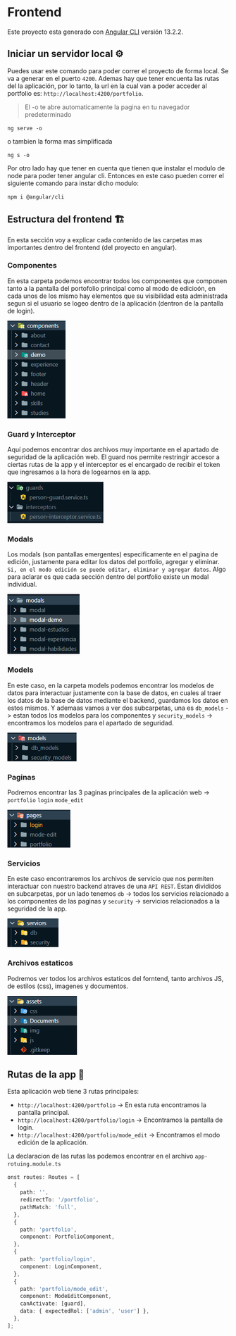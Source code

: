 # Frontend

Este proyecto esta generado con [Angular CLI](https://github.com/angular/angular-cli) versión 13.2.2.

## Iniciar un servidor local ⚙

Puedes usar este comando para poder correr el proyecto de forma local. Se va a generar en el puerto `4200`. Ademas hay que tener encuenta las rutas del la aplicación, por lo tanto, la url en la cual van a poder acceder al portfolio es: `http://localhost:4200/portfolio`.
> El -o te abre automaticamente la pagina en tu navegador predeterminado
``` 
ng serve -o 
```
o tambien la forma mas simplificada
```
ng s -o
```
Por otro lado hay que tener en cuenta que tienen que instalar el modulo de node para poder tener angular cli. Entonces en este caso pueden correr el siguiente comando para instar dicho modulo:
```
npm i @angular/cli 
```

## Estructura del frontend 🏗
En esta sección voy a explicar cada contenido de las carpetas mas importantes dentro del frontend (del proyecto en angular).

### Componentes
En esta carpeta podemos encontrar todos los componentes que componen tanto a la pantalla del portofolio principal como al modo de edicioón, en cada unos de los mismo hay elementos que su visibilidad esta administrada segun si el usuario se logeo dentro de la aplicación (dentron de la pantalla de login).

![image](https://github.com/Uciel89/Portfolio/blob/main/images/components.png)

### Guard y Interceptor
Aquí podemos encontrar dos archivos muy importante en el apartado de seguridad de la aplicación web. El guard nos permite restringir accesor a ciertas rutas de la app y el interceptor es el encargado de recibir el token que ingresamos a la hora de logearnos en la app.

![image](https://github.com/Uciel89/Portfolio/blob/main/images/guard_interceptor.png)

### Modals
Los modals (son pantallas emergentes) especificamente en el pagina de edición, justamente para editar los datos del portfolio, agregar y eliminar. `Si, en el modo edición se puede editar, eliminar y agregar datos`. Algo para aclarar es que cada sección dentro del portfolio existe un modal individual.

![image](https://github.com/Uciel89/Portfolio/blob/main/images/modals.png)

### Models
En este caso, en la carpeta models podemos encontrar los modelos de datos para interactuar justamente con la base de datos, en cuales al traer los datos de la base de datos mediante el backend, guardamos los datos en estos mismos. Y ademaas vamos a ver dos subcarpetas, una es `db_models` -> estan todos los modelos para los componentes y `security_models` -> encontramos los modelos para el apartado de seguridad.

![image](https://github.com/Uciel89/Portfolio/blob/main/images/models.png)

### Paginas 
Podremos encontrar las 3 paginas principales de la aplicación web -> `portfolio` `login` `mode_edit`

![image](https://github.com/Uciel89/Portfolio/blob/main/images/paginas.png)

### Servicios
En este caso encontraremos los archivos de servicio que nos permiten interactuar con nuestro backend atraves de una `API REST`. Estan divididos en subcarpetas, por un lado tenemos `db` -> todos los servicios relacionado a los componentes de las paginas y `security` -> servicios relacionados a la seguridad de la app.

![image](https://github.com/Uciel89/Portfolio/blob/main/images/servicios.png)

### Archivos estaticos
Podremos ver todos los archivos estaticos del forntend, tanto archivos JS, de estilos (css), imagenes y documentos.

![image](https://github.com/Uciel89/Portfolio/blob/main/images/estaticos.png)

## Rutas de la app 🔎
Esta aplicación web tiene 3 rutas principales:
 - `http://localhost:4200/portfolio` -> En esta ruta encontramos la pantalla principal. 
 - `http://localhost:4200/portfolio/login` -> Encontramos la pantalla de login.
 - `http://localhost:4200/portfolio/mode_edit` -> Encontramos el modo edición de la aplicación.

La declaracion de las rutas las podemos encontrar en el archivo `app-rotuing.module.ts`
``` ts
onst routes: Routes = [
  {
    path: '',
    redirectTo: '/portfolio',
    pathMatch: 'full',
  },
  {
    path: 'portfolio',
    component: PortfolioComponent,
  },
  {
    path: 'portfolio/login',
    component: LoginComponent,
  },
  {
    path: 'portfolio/mode_edit',
    component: ModeEditComponent,
    canActivate: [guard],
    data: { expectedRol: ['admin', 'user'] },
  },
];

```
